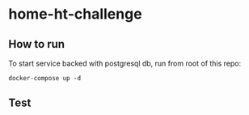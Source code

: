# home-ht-challenge

## How to run

To start service backed with postgresql db, run from root of this repo:
```
docker-compose up -d
```

## Test




